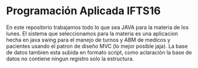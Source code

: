 # Programación Aplicada IFTS16
En este repositorio trabajamos todo lo que sea JAVA para la materia de los lunes.
El sistema que seleccionamos para la materia es una aplicacion hecha en java swing para el manejo de turnos y ABM de medicos y pacientes usando el patron de diseño MVC (lo mejor posible jaja).
La base de datos tambien esta subida en formato script, como aclaración la base de datos no contiene ningun registro solo la estructura.
